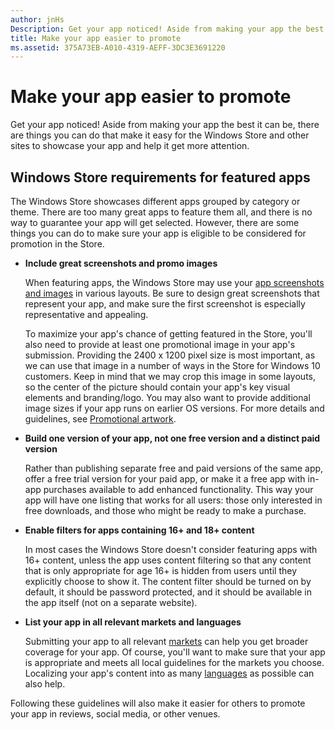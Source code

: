```yaml
---
author: jnHs
Description: Get your app noticed! Aside from making your app the best it can be, there are things you can do that make it easy for the Windows Store and other sites to showcase your app and help it get more attention.
title: Make your app easier to promote
ms.assetid: 375A73EB-A010-4319-AEFF-3DC3E3691220
---
```


# Make your app easier to promote


Get your app noticed! Aside from making your app the best it can be, there are things you can do that make it easy for the Windows Store and other sites to showcase your app and help it get more attention.

## Windows Store requirements for featured apps


The Windows Store showcases different apps grouped by category or theme. There are too many great apps to feature them all, and there is no way to guarantee your app will get selected. However, there are some things you can do to make sure your app is eligible to be considered for promotion in the Store.

-   **Include great screenshots and promo images**

    When featuring apps, the Windows Store may use your [app screenshots and images](app-screenshots-and-images.md) in various layouts. Be sure to design great screenshots that represent your app, and make sure the first screenshot is especially representative and appealing.

    To maximize your app's chance of getting featured in the Store, you'll also need to provide at least one promotional image in your app's submission. Providing the 2400 x 1200 pixel size is most important, as we can use that image in a number of ways in the Store for Windows 10 customers. Keep in mind that we may crop this image in some layouts, so the center of the picture should contain your app's key visual elements and branding/logo. You may also want to provide additional image sizes if your app runs on earlier OS versions. For more details and guidelines, see [Promotional artwork](app-screenshots-and-images.md#promotional-artwork).

-   **Build one version of your app, not one free version and a distinct paid version**

    Rather than publishing separate free and paid versions of the same app, offer a free trial version for your paid app, or make it a free app with in-app purchases available to add enhanced functionality. This way your app will have one listing that works for all users: those only interested in free downloads, and those who might be ready to make a purchase.

-   **Enable filters for apps containing 16+ and 18+ content**

    In most cases the Windows Store doesn't consider featuring apps with 16+ content, unless the app uses content filtering so that any content that is only appropriate for age 16+ is hidden from users until they explicitly choose to show it. The content filter should be turned on by default, it should be password protected, and it should be available in the app itself (not on a separate website).

-   **List your app in all relevant markets and languages**

    Submitting your app to all relevant [markets](define-pricing-and-market-selection.md) can help you get broader coverage for your app. Of course, you'll want to make sure that your app is appropriate and meets all local guidelines for the markets you choose. Localizing your app's content into as many [languages](supported-languages.md) as possible can also help.

Following these guidelines will also make it easier for others to promote your app in reviews, social media, or other venues.

 

 




